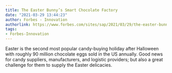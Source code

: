 ```yaml
---
title: The Easter Bunny’s Smart Chocolate Factory
date: "2021-03-29 13:44:23"
author: Forbes - Innovation
authorlink: https://www.forbes.com/sites/sap/2021/03/29/the-easter-bunnys-smart-chocolate-factory/
tags:
- Forbes-Innovation
---
```

Easter is the second most popular candy-buying holiday after Halloween with roughly 90 million chocolate eggs sold in the US annually. Good news for candy suppliers, manufacturers, and logistic providers; but also a great challenge for them to supply the Easter delicacies.